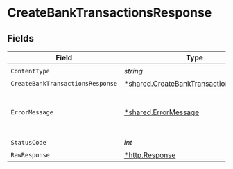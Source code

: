 # CreateBankTransactionsResponse


## Fields

| Field                                                                                           | Type                                                                                            | Required                                                                                        | Description                                                                                     |
| ----------------------------------------------------------------------------------------------- | ----------------------------------------------------------------------------------------------- | ----------------------------------------------------------------------------------------------- | ----------------------------------------------------------------------------------------------- |
| `ContentType`                                                                                   | *string*                                                                                        | :heavy_check_mark:                                                                              | N/A                                                                                             |
| `CreateBankTransactionsResponse`                                                                | [*shared.CreateBankTransactionsResponse](../../models/shared/createbanktransactionsresponse.md) | :heavy_minus_sign:                                                                              | Success                                                                                         |
| `ErrorMessage`                                                                                  | [*shared.ErrorMessage](../../models/shared/errormessage.md)                                     | :heavy_minus_sign:                                                                              | Your API request was not properly authorized.                                                   |
| `StatusCode`                                                                                    | *int*                                                                                           | :heavy_check_mark:                                                                              | N/A                                                                                             |
| `RawResponse`                                                                                   | [*http.Response](https://pkg.go.dev/net/http#Response)                                          | :heavy_minus_sign:                                                                              | N/A                                                                                             |